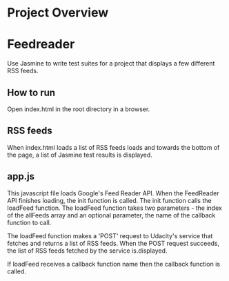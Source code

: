 # Project Overview

# Feedreader
Use Jasmine to write test suites for a project that displays a few different RSS feeds.

## How to run
Open index.html in the root directory in a browser.

## RSS feeds
When index.html loads a list of RSS feeds loads and towards the bottom of the page, a list of Jasmine test results is displayed. 

## app.js

This javascript file loads Google's Feed Reader API.
When the FeedReader API finishes loading, the init function is called.
The init function calls the loadFeed function. The loadFeed function takes two parameters - the index of the allFeeds array and an optional parameter, the name of the callback function to call.

The loadFeed function makes a 'POST' request to Udacity's service that fetches and returns a list of RSS feeds. When the POST request succeeds, the list of RSS feeds fetched by the service is.displayed.

If loadFeed receives a callback function name then the callback function is called.

